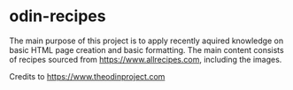 # odin-recipes
The main purpose of this project is to apply recently aquired knowledge on basic HTML page creation and basic formatting. The main content consists of recipes sourced from https://www.allrecipes.com, including the images.

Credits to https://www.theodinproject.com